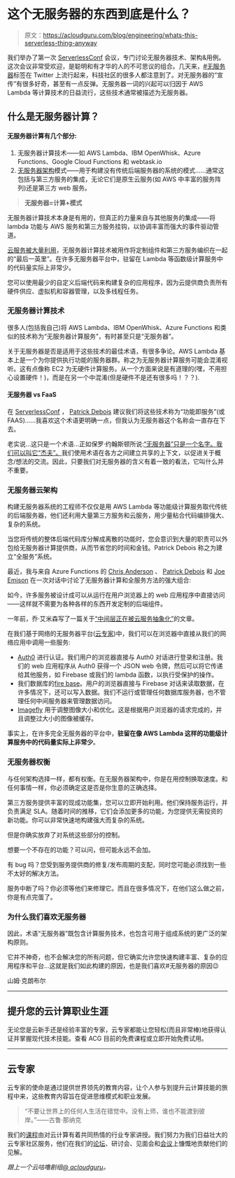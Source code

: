 # 这个无服务器的东西到底是什么？

> 原文：<https://acloudguru.com/blog/engineering/whats-this-serverless-thing-anyway>

我们举办了第一次 [ServerlessConf](https://serverlessconf.io/) 会议，专门讨论无服务器技术、架构&用例。这次会议非常受欢迎，是聪明和有才华的人的不可思议的组合。几天来，[#无服务器](https://twitter.com/search?q=%23serverless&src=typd)标签在 Twitter 上流行起来，科技社区的很多人都注意到了。对无服务器的“宣传”有很多好奇，甚至有一点反弹。无服务器一词的兴起可以归因于 AWS Lambda 等计算技术的日益流行，这些技术通常被描述为无服务器。

## 什么是无服务器计算？

#### 无服务器计算有几个部分:

1.  无服务器计算技术——如 AWS Lambda、IBM OpenWhisk、Azure Functions、Google Cloud Functions 和 webtask.io
2.  [无服务器架构](https://acloudguru.com/blog/engineering/serverless-the-future-of-software-architecture)模式——用于构建没有传统后端服务器的系统的模式……通常这包括与第三方服务的集成，无论它们是原生云服务(如 AWS 中丰富的服务阵列)还是第三方 web 服务。

> **无服务器=计算+模式**

无服务器计算技术本身是有用的，但真正的力量来自与其他服务的集成——将 lambda 功能与 AWS 服务和第三方服务挂钩，以协调丰富而强大的事件驱动管道。

[云服务被大量利用](https://acloudguru.com/blog/business/what-is-cloud-migrati)，无服务器计算技术被用作将定制组件和第三方服务编织在一起的“最后一英里”。在许多无服务器平台中，驻留在 Lambda 等函数级计算服务中的代码量实际上非常少。

您可以使用最少的自定义后端代码来构建复杂的应用程序，因为云提供商负责所有硬件供应、虚拟机和容器管理，以及多线程任务。

### 无服务器计算技术

很多人(包括我自己)将 AWS Lambda、IBM OpenWhisk、Azure Functions 和类似的技术称为“无服务器计算服务”，有时甚至只是“无服务器”。

关于无服务器是否是适用于这些技术的最佳术语，有很多争论。AWS Lambda 基本上是一个为你提供执行功能的服务器群。称之为无服务器计算服务可能会混淆视听。这有点像称 EC2 为无硬件计算服务。从一个方面来说是有道理的(嘿，不用担心设置硬件！)，而是在另一个中混淆(但是硬件不是还有很多吗！？？).

#### 无服务器 vs FaaS

在 [ServerlessConf](http://serverlessconf.io/) ， [Patrick Debois](https://twitter.com/patrickdebois) 建议我们将这些技术称为“功能即服务”(或 FAAS)……我喜欢这个术语更明确一点，但我认为无服务器这个名称会一直存在下去。

老实说…这只是一个术语…正如保罗·约翰斯顿所说:[“无服务器”只是一个名字。我们可以叫它“杰夫”。](https://medium.com/@PaulDJohnston/serverless-is-just-a-name-we-could-have-called-it-jeff-1958dd4c63d7)我们使用术语在各方之间建立共享的上下文，以促进关于概念/想法的交流。因此，只要我们对无服务器的含义有着一致的看法，它叫什么并不重要。

### 无服务器云架构

构建无服务器系统的工程师不仅仅是用 AWS Lambda 等功能级计算服务取代传统的后端服务器，他们还利用大量第三方服务和云服务，用少量粘合代码编排强大、复杂的系统。

当您将传统的整体后端代码库分解成离散的功能时，您会意识到大量的职责可以外包给无服务器计算提供商，从而节省您的时间和金钱。Patrick Debois 称之为建立“全服务”系统。

最近，我与来自 Azure Functions 的 [Chris Anderson](https://twitter.com/crandycodes) 、 [Patrick Debois](https://twitter.com/patrickdebois) 和 [Joe Emison](https://twitter.com/JoeEmison) 在一次对话中讨论了无服务器计算和全服务方法的强大组合:

如今，许多服务被设计成可以从运行在用户浏览器上的 web 应用程序中直接访问——这样就不需要为各种各样的东西开发定制的后端组件。

一年前，乔·艾米森写了一篇关于[“中间层正在被云服务抽象化”](http://thenewstack.io/why-the-middle-tier-including-docker-wont-matter-to-most-of-us/)的文章。

在我们基于网络的无服务器平台([云专家](https://acloud.guru/))中，我们可以在浏览器中直接从我们的网络应用中调用一些服务:

*   [Auth0](http://auth0.com/) 进行认证。我们用户的浏览器直接与 Auth0 对话进行登录和注册。我们的 web 应用程序从 Auth0 获得一个 JSON web 令牌，然后可以将它传递给其他服务，如 Firebase 或我们的 lambda 函数，以执行受保护的操作。
*   我们数据库的[fire base](http://www.firebase.com/)。用户的浏览器直接与 Firebase 对话来读取数据，在许多情况下，还可以写入数据。我们不运行或管理任何数据库服务器，也不管理任何中间服务器来管理数据访问。
*   [Imagefly](http://imagefly.io/) 用于调整图像大小和优化。这是根据用户浏览器的请求完成的，并且调整过大小的图像被缓存。

事实上，在许多完全无服务器的平台中，**驻留在像 AWS Lambda 这样的功能级计算服务中的代码量实际上非常少**。

### 无服务器权衡

与任何架构选择一样，都有权衡。在无服务器架构中，你是在用控制换取速度。和任何事情一样，你必须确定这是否是你生意的正确选择。

第三方服务提供丰富的现成功能集，您可以立即开始利用。他们保持服务运行，并负责满足 SLA。随着时间的推移，它们会添加更多的功能，为您提供无需投资的新功能。你可以非常快速地构建强大而复杂的系统。

但是你确实放弃了对系统这些部分的控制。

想要一个不存在的功能？可以问，但可能永远不会加。

有 bug 吗？您受到服务提供商的修复/发布周期的支配，同时您可能必须找到一些不太好的解决方法。

服务中断了吗？你必须等他们来修理它。而且在很多情况下，在他们这么做之前，你是有点完蛋了。

### 为什么我们喜欢无服务器

因此，术语“无服务器”既包含计算服务技术，也包含可用于组成系统的更广泛的架构原则。

它并不神奇，也不会解决您的所有问题，但它确实允许您快速构建丰富、复杂的应用程序和平台…这就是我们如此构建的原因，也是我们喜欢#无服务器的原因😉

山姆·克朗布尔

* * *

## 提升您的云计算职业生涯

无论您是云新手还是经验丰富的专家，云专家都能让您轻松(而且非常棒)地获得认证并掌握现代技术技能。查看 ACG 目前的免费课程或立即开始免费试用。

* * *

## 云专家

云专家的使命是通过提供世界领先的教育内容，让个人参与到提升云计算技能的旅程中来，这些教育内容旨在促进思维模式和职业发展。

> “不要让世界上的任何人生活在错觉中。没有上师，谁也不能渡到彼岸。”——古鲁·那纳克

我们的[课程](https://acloud.guru/courses)由对云计算有着共同热情的行业专家讲授。我们努力为我们日益壮大的云专家社区服务，他们在我们的[论坛](https://acloud.guru/forums/home)、研讨会、见面会和[会议](https://acloud.guru/serverless)上慷慨地贡献他们的见解。

*跟上一个云咕噜剧组*[*@ acloudguru*](https://twitter.com/acloudguru)*。*